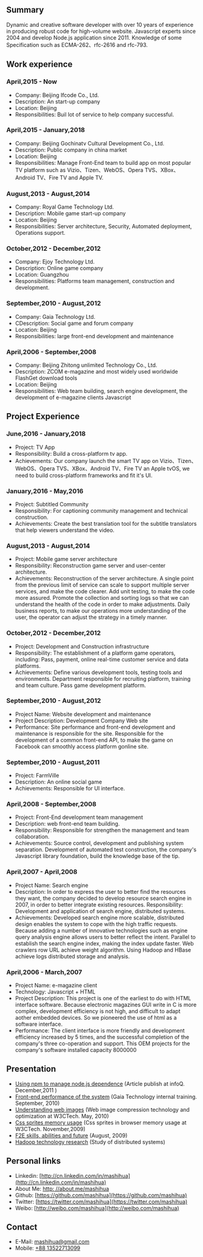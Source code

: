 
## Summary

Dynamic and creative software developer with over 10 years of experience in producing robust code for high-volume website. Javascript experts since 2004 and develop Node.js application since 2011. Knowledge of some Specification such as ECMA-262、rfc-2616 and rfc-793.


## Work experience

### April,2015 - Now

* Company: Beijing Ifcode Co., Ltd.
* Description: An start-up company
* Location: Beijing
* Responsibilities: Buil lot of service to help company successful.


### April,2015 - January,2018

* Company: Beijing Gochinatv Cultural Development Co., Ltd.
* Description: Public company in china market
* Location: Beijing
* Responsibilities: Manage Front-End team to build app on most popular TV platform such as Vizio、Tizen、WebOS、Opera TVS、XBox、Android TV、Fire TV and Apple TV.


### August,2013 - August,2014

* Company: Royal Game Technology Ltd.
* Description: Mobile game start-up company
* Location: Beijing
* Responsibilities: Server architecture, Security, Automated deployment, Operations support.

### October,2012 - December,2012

* Company: Ejoy Technology Ltd.
* Description: Online game company
* Location: Guangzhou
* Responsibilities: Platforms team management, construction and development.

### September,2010 - August,2012

* Company: Gaia Technology Ltd.
* CDescription: Social game and forum company
* Location: Beijing
* Responsibilities: large front-end development and maintenance

### April,2006 - September,2008

* Company: Beijing Zhitong unlimited Technology Co., Ltd.
* Description: ZCOM e-magazine and most widely used worldwide FlashGet download tools
* Location: Beijing
* Responsibilities: Web team building, search engine development, the development of e-magazine clients Javascript


## Project Experience

### June,2016 - January,2018

* Project: TV App
* Responsibility: Build a cross-platform tv app.
* Achievements: Our company launch the smart TV app on Vizio、Tizen、WebOS、Opera TVS、XBox、Android TV、Fire TV an Apple tvOS, we need to build cross-platform frameworks and fit it's UI.

### January,2016 - May,2016

* Project: Subtitled Community
* Responsibility: For captioning community management and technical construction.
* Achievements: Create the best translation tool for the subtitle translators that help viewers understand the video.

### August,2013 - August,2014

* Project: Mobile game server architecture
* Responsibility: Reconstruction game server and user-center architecture.
* Achievements: Reconstruction of the server architecture. A single point from the previous limit of service can scale to support multiple server services, and make the code clearer. Add unit testing, to make the code more assured. Promote the collection and sorting logs so that we can understand the health of the code in order to make adjustments. Daily business reports, to make our operations more understanding of the user, the operator can adjust the strategy in a timely manner.

### October,2012  - December,2012

* Project: Development and Construction infrastructure
* Responsibility: The establishment of a platform game operators, including: Pass, payment, online real-time customer service and data platforms.
* Achievements: Define various development tools, testing tools and environments. Department responsible for recruiting platform, training and team culture. Pass game development platform.

### September,2010 - August,2012

* Project Name: Website development and maintenance
* Project Description: Development Company Web site
* Performance: Site performance and front-end development and maintenance is responsible for the site. Responsible for the development of a common front-end API, to make the game on Facebook can smoothly access platform gonline site.

### September,2010 - August,2011

* Project: FarmVille
* Description: An online social game
* Achievements: Responsible for UI interface.

### April,2008 - September,2008

* Project: Front-End development team management
* Description: web front-end team building.
* Responsibility: Responsible for strengthen the management and team collaboration.
* Achievements: Source control, development and publishing system separation. Development of automated test construction, the company's Javascript library foundation, build the knowledge base of the tip.

### April,2007 - April,2008

* Project Name: Search engine
* Description: In order to express the user to better find the resources they want, the company decided to develop resource search engine in 2007, in order to better integrate existing resources.
Responsibility: Development and application of search engine, distributed systems.
* Achievements: Developed search engine more scalable, distributed design enables the system to cope with the high traffic requests. Because adding a number of innovative technologies such as engine query analysis engine allows users to better reflect the intent. Parallel to establish the search engine index, making the index update faster. Web crawlers row URL achieve weight algorithm. Using Hadoop and HBase achieve logs distributed storage and analysis.

### April,2006 - March,2007

* Project Name: e-magazine client
* Technology: Javascript + HTML
* Project Description: This project is one of the earliest to do with HTML interface software. Because electronic magazines GUI write in C is more complex, development efficiency is not high, and difficult to adapt aother embedded devices. So we pioneered the use of html as a software interface.
* Performance: The client interface is more friendly and development efficiency increased by 5 times, and the successful completion of the company's three co-operation and support. This OEM projects for the company's software installed capacity 8000000

## Presentation

* [Using npm to manage node.js dependence](http://www.infoq.com/cn/articles/msh-using-npm-manage-node.js-dependence) (Article publish at infoQ. December,2011 )
* [Front-end performance of the system](http://mashihua.github.io/share/2010/performance-overview/) (Gaia Technology internal training. September, 2010)
* [Understanding web images](https://docs.google.com/fileview?id=0BzDSSxy0821YYzg1ZmE2MDUtMWJkNy00ZTFjLThiMDktMTEzMDY1ODJhYTg2&hl=zh_CN) (Web image compression technology and optimization at W3CTech. May, 2010)
* [Css sprites memory usage](http://www.slideshare.net/beijing.josh/css-sprites-memory-usage) (Css sprites in browser memory usage at W3CTech. November,2009)
* [F2E skills, abilities and future](http://www.slideshare.net/beijing.josh/f2e-techniqueabilityfuture) (August, 2009)
* [Hadoop technology research](http://9.douban.com/subject/9202031/) (Study of distributed systems)

## Personal links
* Linkedin: [http://cn.linkedin.com/in/mashihua](http://cn.linkedin.com/in/mashihua)
* About Me: [http: //about.me/mashihua](http://about.me/mashihua)
* Github: [https://github.com/mashihua](https://github.com/mashihua)
* Twitter: [https://twitter.com/mashihua](https://twitter.com/mashihua)
* Weibo: [http://weibo.com/mashihua](http://weibo.com/mashihua)

## Contact
* E-Mail: [mashihua@gmail.com](mailto:mashihua@gmail.com)
* Mobile: [+88 13522713099](tel:+8613522713099)